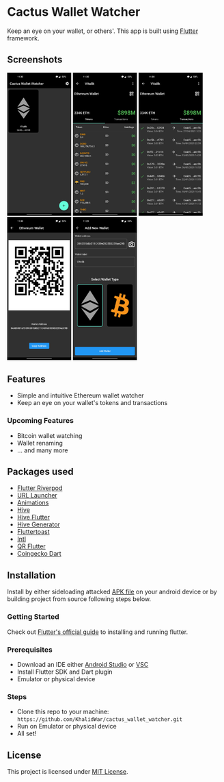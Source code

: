 # Cactus Wallet Watcher
Keep an eye on your wallet, or others'. This app is built using [Flutter](https://flutter.dev) framework.


## Screenshots
<img src="assets/screenshots/home_screen.jpg" width="150"> <img src="assets/screenshots/wallet_screen_tokens.jpg" width="150"> <img src="assets/screenshots/wallet_screen_transactions.jpg" width="150"> <img src="assets/screenshots/qr_screen.jpg" width="150"> <img src="assets/screenshots/add_new_wallet.jpg" width="150"> 


## Features
- Simple and intuitive Ethereum wallet watcher
- Keep an eye on your wallet's tokens and transactions


### Upcoming Features
- Bitcoin wallet watching
- Wallet renaming
- ... and many more


## Packages used
- [Flutter Riverpod](https://pub.dev/packages/flutter_riverpod)
- [URL Launcher](https://pub.dev/packages/url_launcher)
- [Animations](https://pub.dev/packages/animations)
- [Hive](https://pub.dev/packages/hive)
- [Hive Flutter](https://pub.dev/packages/hive_flutter)
- [Hive Generator](https://pub.dev/packages/hive_generator)
- [Fluttertoast](https://pub.dev/packages/fluttertoast)
- [Intl](https://pub.dev/packages/intl)
- [QR Flutter](https://pub.dev/packages/qr_flutter)
- [Coingecko Dart](https://pub.dev/packages/coingecko_dart)


## Installation
Install by either sideloading attacked [APK file](https://github.com/KhalidWar/cactus_wallet_watcher/releases) on your android device or by building project from source following steps below.

### Getting Started
Check out [Flutter's official guide](https://flutter.dev/docs/get-started/install) to installing and running flutter.

### Prerequisites
- Download an IDE either [Android Studio](https://developer.android.com/studio) or [VSC](https://code.visualstudio.com/)
- Install Flutter SDK and Dart plugin
- Emulator or physical device

### Steps
- Clone this repo to your machine: `https://github.com/KhalidWar/cactus_wallet_watcher.git`
- Run on Emulator or physical device
- All set!

## License
This project is licensed under [MIT License](https://github.com/KhalidWar/cactus_wallet_watcher/blob/master/LICENSE).
